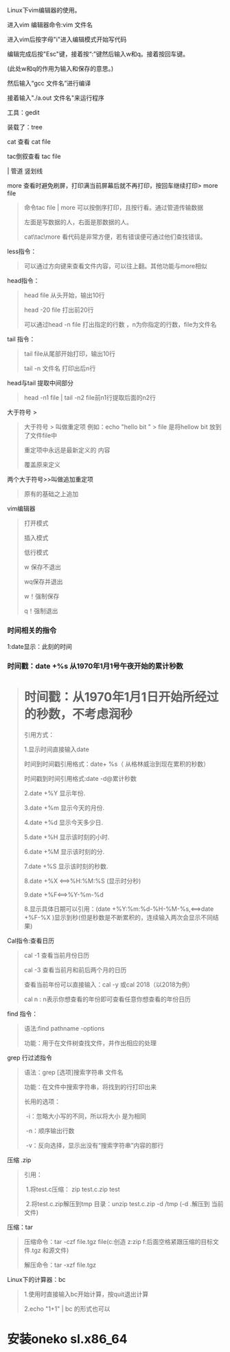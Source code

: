 Linux下vim编辑器的使用。

进入vim 编辑器命令:vim 文件名

进入vim后按字母"i"进入编辑模式开始写代码

编辑完成后按"Esc"键，接着按“:”键然后输入w和q。接着按回车键。

(此处w和q的作用为输入和保存的意思。)

然后输入“gcc 文件名”进行编译

接着输入"./a.out 文件名"来运行程序











工具：gedit 

装载了：tree

cat 查看   cat file

tac倒叙查看 tac file

|   管道  竖划线

more   查看时避免刷屏，打印满当前屏幕后就不再打印，按回车继续打印> more file

>命令tac file | more 可以按倒序打印，且按行看。通过管道传输数据
>
>左面是写数据的人，右面是那数据的人。
>
>cat\tac\more 看代码是非常方便，若有错误便可通过他们查找错误。      

less指令：

>可以通过方向键来查看文件内容，可以往上翻。其他功能与more相似

head指令：

>head file 从头开始，输出10行
>
>head -20 file 打出前20行
>
>可以通过head  -n file 打出指定的行数 ，n为你指定的行数，file为文件名

tail 指令：

> tail file从尾部开始打印，输出10行
>
> tail -n 文件名   打印出后n行

head与tail 提取中间部分

> head -n1 file | tail -n2 file前n1行提取后面的n2行

大于符号   >

> 大于符号  >  叫做重定项     例如：echo "hello bit " > file 是将hellow bit 放到了文件file中
>
> 重定项中永远是最新定义的 内容
>
> 覆盖原来定义

两个大于符号>>叫做追加重定项

> 原有的基础之上追加

vim编辑器

> 打开模式
>
> 插入模式
>
> 低行模式
>
> w 保存不退出
>
> wq保存并退出
>
> w！强制保存
>
> q！强制退出

### 时间相关的指令

1:date显示：此刻的时间

### 时间戳：date +%s 从1970年1月1号午夜开始的累计秒数

> # 时间戳：从1970年1月1日开始所经过的秒数，不考虑润秒
>
> 引用方式：
>
> 1.显示时间直接输入date
>
> 时间到时间戳引用格式：date+ %s（ 从格林威治到现在累积的秒数）
>
> 时间戳到时间引用格式:date  -d@累计秒数
>
> 2.date +%Y   显示年份.
>
> 3.date  +%m 显示今天的月份.
>
> 4.date  +%d 显示今天多少日.
>
> 5.date +%H  显示该时刻的小时.
>
> 6.date  +%M 显示该时刻的分.
>
> 7.date +%S 显示该时刻的秒数.
>
> 8.date +%X <==>%H:%M:%S   (显示时分秒)
>
> 9.date +%F<==>%Y-%m-%d
>
> 8.显示具体日期可以引用：(date  +%Y:%m:%d-%H-%M-%s,<==>date +%F-%X  )显示到秒(但是秒数是不断累积的，连续输入两次会显示不同结果)

Cal指令:查看日历

> cal -1  查看当前月份日历
>
> cal -3 查看当前月和前后两个月的日历
>
> 查看当前年份可以直接输入：cal -y 或cal 2018（以2018为例）
>
> cal n  :       n表示你想查看的年份即可查看任意你想查看的年份日历

find  指令：

> 语法:find pathname -options
>
> 功能：用于在文件树查找文件，并作出相应的处理

grep 行过滤指令

> 语法：grep [选项]搜索字符串  文件名
>
> 功能：在文件中搜索字符串，将找到的行打印出来
>
> 长用的选项：
>
> ​    -i：忽略大小写的不同，所以将大小 是为相同
>
> ​     -n：顺序输出行数
>
> ​     -v：反向选择，显示出没有“搜索字符串”内容的那行

压缩 .zip

> 引用：
>
> ​          	1.将test.c压缩： zip test.c.zip test
>
> ​		2.将test.c.zip解压到tmp 目录：unzip test.c.zip -d  /tmp  (-d .解压到				                    	    当前文件)

压缩：tar

> 压缩命令：tar -czf file.tgz file(c:创造 z:zip f:后面空格紧跟压缩的目标文件.tgz 和源文件)
>
> 解压命令：tar -xzf file.tgz

Linux下的计算器：bc

> 1.使用时直接输入bc开始计算，按quit退出计算
>
> 2.echo "1+1" | bc 的形式也可以

# 安装oneko      sl.x86_64













